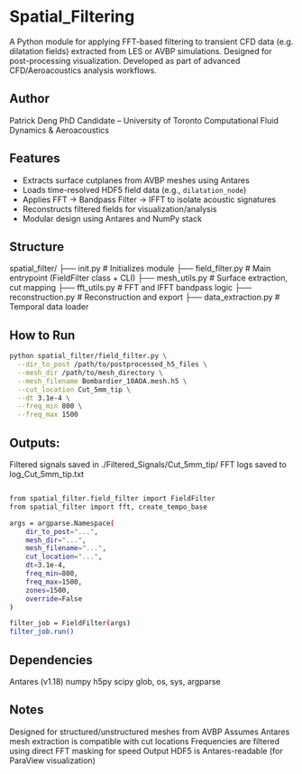 # Spatial_Filtering

A Python module for applying FFT-based filtering to transient CFD data (e.g. dilatation fields) extracted from LES or AVBP simulations. Designed for post-processing visualization.
Developed as part of advanced CFD/Aeroacoustics analysis workflows.

## Author

Patrick Deng
PhD Candidate – University of Toronto
Computational Fluid Dynamics & Aeroacoustics


## Features

- Extracts surface cutplanes from AVBP meshes using Antares
- Loads time-resolved HDF5 field data (e.g., `dilatation_node`)
- Applies FFT → Bandpass Filter → IFFT to isolate acoustic signatures
- Reconstructs filtered fields for visualization/analysis
- Modular design using Antares and NumPy stack


## Structure

spatial_filter/ 
    ├── init.py # Initializes module 
    ├── field_filter.py # Main entrypoint (FieldFilter class + CLI) 
    ├── mesh_utils.py # Surface extraction, cut mapping 
    ├── fft_utils.py # FFT and IFFT bandpass logic 
    ├── reconstruction.py # Reconstruction and export 
    ├── data_extraction.py # Temporal data loader

## How to Run

```bash
python spatial_filter/field_filter.py \
  --dir_to_post /path/to/postprocessed_h5_files \
  --mesh_dir /path/to/mesh_directory \
  --mesh_filename Bombardier_10AOA.mesh.h5 \
  --cut_location Cut_5mm_tip \
  --dt 3.1e-4 \
  --freq_min 800 \
  --freq_max 1500
```

## Outputs:
Filtered signals saved in ./Filtered_Signals/Cut_5mm_tip/
FFT logs saved to log_Cut_5mm_tip.txt

```bash

from spatial_filter.field_filter import FieldFilter
from spatial_filter import fft, create_tempo_base

args = argparse.Namespace(
    dir_to_post="...",
    mesh_dir="...",
    mesh_filename="...",
    cut_location="...",
    dt=3.1e-4,
    freq_min=800,
    freq_max=1500,
    zones=1500,
    override=False
)

filter_job = FieldFilter(args)
filter_job.run()
```

## Dependencies 
Antares (v1.18)
numpy
h5py
scipy
glob, os, sys, argparse

## Notes
Designed for structured/unstructured meshes from AVBP
Assumes Antares mesh extraction is compatible with cut locations
Frequencies are filtered using direct FFT masking for speed
Output HDF5 is Antares-readable (for ParaView visualization)

